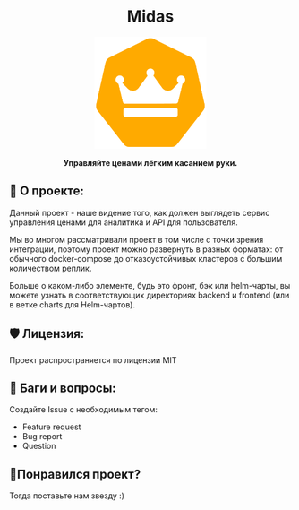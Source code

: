 <h1 align="center" id="title">Midas</h1>

<p align="center"><img src="pictures/midas_logo.png" width ="200" height ="200" alt="project-image"></p>

<p align="center" id="description"><strong>Управляйте ценами лёгким касанием руки.</strong></p>
</p>

<h2>🎯 О проекте:</h2>

Данный проект - наше видение того, как должен выглядеть сервис управления ценами для аналитика и API для пользователя.

Мы во многом рассматривали проект в том числе с точки зрения интеграции, поэтому проект можно развернуть в разных форматах: от обычного docker-compose до отказоустойчивых кластеров с большим количеством реплик.

Больше о каком-либо элементе, будь это фронт, бэк или helm-чарты, вы можете узнать в соответствующих директориях backend и frontend (или в ветке charts для Helm-чартов).

<h2>🛡️ Лицензия:</h2>

Проект распространяется по лицензии MIT

<h2>🐛 Баги и вопросы:</h2>

Создайте Issue с необходимым тегом:
* Feature request
* Bug report
* Question

<h2>💖Понравился проект?</h2>

Тогда поставьте нам звезду :)